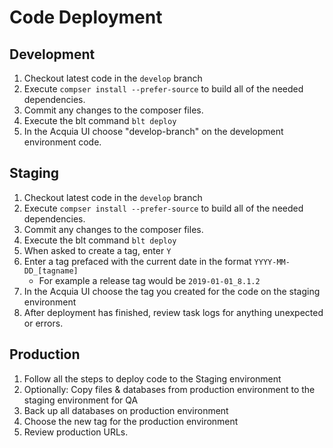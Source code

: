 # Code Deployment

## Development
1. Checkout latest code in the `develop` branch
1. Execute `compser install --prefer-source` to build all of the needed dependencies.
1. Commit any changes to the composer files.
1. Execute the blt command `blt deploy`
1. In the Acquia UI choose "develop-branch" on the development environment code.

## Staging
1. Checkout latest code in the `develop` branch
1. Execute `compser install --prefer-source` to build all of the needed dependencies.
1. Commit any changes to the composer files.
1. Execute the blt command `blt deploy`
1. When asked to create a tag, enter `Y`
1. Enter a tag prefaced with the current date in the format `YYYY-MM-DD_[tagname]`
    * For example a release tag would be `2019-01-01_8.1.2`
1. In the Acquia UI choose the tag you created for the code on the staging environment
1. After deployment has finished, review task logs for anything unexpected or errors.

## Production
1. Follow all the steps to deploy code to the Staging environment
1. Optionally: Copy files & databases from production environment to the staging environment for QA
1. Back up all databases on production environment
1. Choose the new tag for the production environment
1. Review production URLs.
